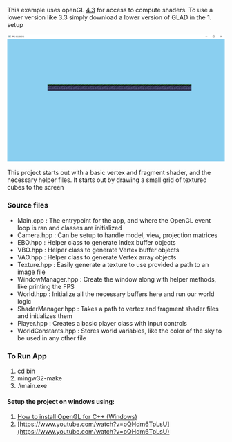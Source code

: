 This example uses openGL [4.3](https://www.khronos.org/opengl/wiki/History_of_OpenGL#OpenGL_4.3_(2012)) for access to compute shaders. To use a lower version like 3.3 simply download a lower version of GLAD in the 1. setup

![alt text](example.png "Example Output")

This project starts out with a basic vertex and fragment shader, and the necessary helper files. It starts out by drawing a small grid of textured cubes to the screen

### Source files
- Main.cpp : The entrypoint for the app, and where the OpenGL event loop is ran and classes are initialized
- Camera.hpp : Can be setup to handle model, view, projection matrices
- EBO.hpp : Helper class to generate Index buffer objects
- VBO.hpp : Helper class to generate Vertex buffer objects
- VAO.hpp : Helper class to generate Vertex array objects
- Texture.hpp : Easily generate a texture to use provided a path to an image file
- WindowManager.hpp : Create the window along with helper methods, like printing the FPS
- World.hpp : Initialize all the necessary buffers here and run our world logic
- ShaderManager.hpp : Takes a path to vertex and fragment shader files and initializes them
- Player.hpp : Creates a basic player class with input controls
- WorldConstants.hpp : Stores world variables, like the color of the sky to be used in any other file

### To Run App
1. cd bin
2. mingw32-make
3. .\main.exe

#### Setup the project on windows using:
1. [How to install OpenGL for C++ (Windows)](https://www.youtube.com/watch?v=hRInLNR9iRg)
2. [https://www.youtube.com/watch?v=oQHdm6TpLsU](https://www.youtube.com/watch?v=oQHdm6TpLsU)



